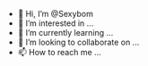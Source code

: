 - 👋 Hi, I’m @Sexybom
- 👀 I’m interested in ...
- 🌱 I’m currently learning ...
- 💞️ I’m looking to collaborate on ...
- 📫 How to reach me ...

<!---
Sexybom/Sexybom is a ✨ special ✨ repository because its `README.md` (this file) appears on your GitHub profile.
You can click the Preview link to take a look at your changes.
--->
